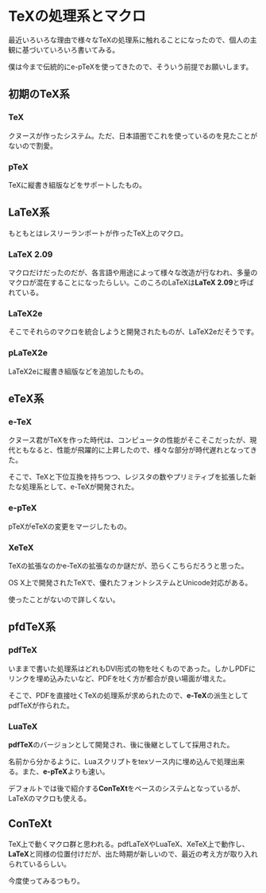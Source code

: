 # TeXの処理系とマクロ
最近いろいろな理由で様々なTeXの処理系に触れることになったので、個人の主観に基づいていろいろ書いてみる。

僕は今まで伝統的にe-pTeXを使ってきたので、そういう前提でお願いします。

## 初期のTeX系


### TeX
クヌースが作ったシステム。ただ、日本語圏でこれを使っているのを見たことがないので割愛。

### pTeX
TeXに縦書き組版などをサポートしたもの。

## LaTeX系
もともとはレスリーランポートが作ったTeX上のマクロ。

### LaTeX 2.09
マクロだけだったのだが、各言語や用途によって様々な改造が行なわれ、多量のマクロが混在することになったらしい。このころのLaTeXは**LaTeX 2.09**と呼ばれている。

### LaTeX2e
そこでそれらのマクロを統合しようと開発されたものが、LaTeX2eだそうです。

### pLaTeX2e
LaTeX2eに縦書き組版などを追加したもの。

## eTeX系


### e-TeX
クヌース君がTeXを作った時代は、コンピュータの性能がそこそこだったが、現代ともなると、性能が飛躍的に上昇したので、様々な部分が時代遅れとなってきた。

そこで、TeXと下位互換を持ちつつ、レジスタの数やプリミティブを拡張した新たな処理系として、e-TeXが開発された。

### e-pTeX
pTeXがeTeXの変更をマージしたもの。

### XeTeX
TeXの拡張なのかe-TeXの拡張なのか謎だが、恐らくこちらだろうと思った。

OS X上で開発されたTeXで、優れたフォントシステムとUnicode対応がある。

使ったことがないので詳しくない。

## pfdTeX系


### pdfTeX
いままで書いた処理系はどれもDVI形式の物を吐くものであった。しかしPDFにリンクを埋め込みたいなど、PDFを吐く方が都合が良い場面が増えた。

そこで、PDFを直接吐くTeXの処理系が求められたので、**e-TeX**の派生としてpdfTeXが作られた。

### LuaTeX
**pdfTeX**のバージョンとして開発され、後に後継としてして採用された。

名前から分かるように、Luaスクリプトをtexソース内に埋め込んで処理出来る。また、**e-pTeX**よりも速い。

デフォルトでは後で紹介する**ConTeXt**をベースのシステムとなっているが、LaTeXのマクロも使える。

## ConTeXt
TeX上で動くマクロ群と思われる。pdfLaTeXやLuaTeX、XeTeX上で動作し、**LaTeX**と同様の位置付けだが、出た時期が新しいので、最近の考え方が取り入れられているらしい。

今度使ってみるつもり。